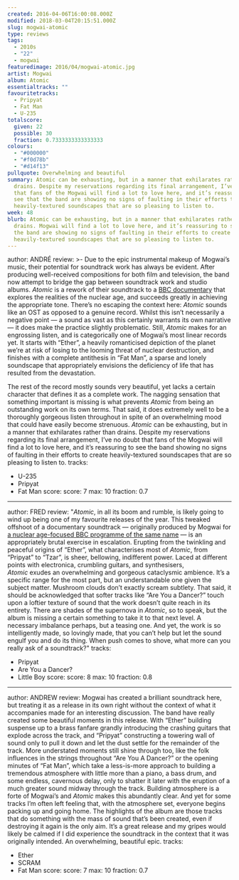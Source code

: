 ```yaml
---
created: 2016-04-06T16:00:08.000Z
modified: 2018-03-04T20:15:51.000Z
slug: mogwai-atomic
type: reviews
tags:
  - 2010s
  - "22"
  - mogwai
featuredimage: 2016/04/mogwai-atomic.jpg
artist: Mogwai
album: Atomic
essentialtracks: ""
favouritetracks:
  - Pripyat
  - Fat Man
  - U-235
totalscore:
  given: 22
  possible: 30
  fraction: 0.7333333333333333
colours:
  - "#000000"
  - "#f0d78b"
  - "#d14f13"
pullquote: Overwhelming and beautiful
summary: Atomic can be exhausting, but in a manner that exhilarates rather than
  drains. Despite my reservations regarding its final arrangement, I’ve no doubt
  that fans of the Mogwai will find a lot to love here, and it’s reassuring to
  see that the band are showing no signs of faulting in their efforts to create
  heavily-textured soundscapes that are so pleasing to listen to.
week: 48
blurb: Atomic can be exhausting, but in a manner that exhilarates rather than
  drains. Mogwai will find a lot to love here, and it’s reassuring to see that
  the band are showing no signs of faulting in their efforts to create
  heavily-textured soundscapes that are so pleasing to listen to.
---
```

author: ANDRÉ
review: >-
  Due to the epic instrumental makeup of Mogwai’s music, their potential
  for soundtrack work has always be evident. After producing well-received
  compositions for both film and television, the band now attempt to bridge the
  gap between soundtrack work and studio albums. *Atomic* is a rework of their
  soundtrack to a [BBC documentary](<http://www.bbc.co.uk/programmes/b065y1dx>)
  that explores the realities of the nuclear age, and succeeds greatly in
  achieving the appropriate tone. There’s no escaping the context here: *Atomic*
  sounds like an OST as opposed to a genuine record. Whilst this isn’t
  necessarily a negative point — a sound as vast as this certainly warrants its
  own narrative — it does make the practice slightly problematic. Still,
  *Atomic* makes for an engrossing listen, and is categorically one of Mogwai’s
  most linear records yet. It starts with “Ether”, a heavily romanticised
  depiction of the planet we’re at risk of losing to the looming threat of
  nuclear destruction, and finishes with a complete antithesis in “Fat Man”, a
  sparse and lonely soundscape that appropriately envisions the deficiency of
  life that has resulted from the devastation.

  The rest of the record mostly sounds very beautiful, yet lacks a certain character that defines it as a complete work. The nagging sensation that something important is missing is what prevents *Atomic* from being an outstanding work on its own terms. That said, it does extremely well to be a thoroughly gorgeous listen throughout in spite of an overwhelming mood that could have easily become strenuous. *Atomic* can be exhausting, but in a manner that exhilarates rather than drains. Despite my reservations regarding its final arrangement, I’ve no doubt that fans of the Mogwai will find a lot to love here, and it’s reassuring to see the band showing no signs of faulting in their efforts to create heavily-textured soundscapes that are so pleasing to listen to.
tracks:
  - U-235
  - ­Pripyat
  - ­Fat Man
score:
  score: 7
  max: 10
  fraction: 0.7
---
author: FRED
review: "*Atomic*, in all its boom and rumble, is likely going to wind up being
  one of my favourite releases of the year. This tweaked offshoot of a
  documentary soundtrack — originally produced by Mogwai for [a nuclear
  age-focused BBC programme of the same
  name](<http://www.bbc.co.uk/programmes/b065y1dx>) — is an appropriately brutal
  exercise in escalation. Erupting from the twinkling and peaceful origins of
  “Ether”, what characterises most of *Atomic*, from “Pripyat” to “Tzar”, is
  sheer, bellowing, indifferent power. Laced at different points with
  electronica, crumbling guitars, and synthesisers, *Atomic* exudes an
  overwhelming and gorgeous cataclysmic ambience. It’s a specific range for the
  most part, but an understandable one given the subject matter. Mushroom clouds
  don’t exactly scream subtlety. That said, it should be acknowledged that
  softer tracks like “Are You a Dancer?” touch upon a loftier texture of sound
  that the work doesn’t quite reach in its entirety. There are shades of the
  supernova in *Atomic*, so to speak, but the album is missing a certain
  something to take it to that next level. A necessary imbalance perhaps, but a
  teasing one. And yet, the work is so intelligently made, so lovingly made,
  that you can’t help but let the sound engulf you and do its thing. When push
  comes to shove, what more can you really ask of a soundtrack?"
tracks:
  - Pripyat
  - ­Are You a Dancer?
  - ­Little Boy
score:
  score: 8
  max: 10
  fraction: 0.8
---
author: ANDREW
review: Mogwai has created a brilliant soundtrack here, but treating it as a
  release in its own right without the context of what it accompanies made for
  an interesting discussion. The band have really created some beautiful moments
  in this release. With “Ether” building suspense up to a brass fanfare grandly
  introducing the crashing guitars that explode across the track, and “Pripyat”
  constructing a towering wall of sound only to pull it down and let the dust
  settle for the remainder of the track. More understated moments still shine
  through too, like the folk influences in the strings throughout “Are You A
  Dancer?” or the opening minutes of “Fat Man”, which take a less-is-more
  approach to building a tremendous atmosphere with little more than a piano, a
  bass drum, and some endless, cavernous delay, only to shatter it later with
  the eruption of a much greater sound midway through the track. Building
  atmosphere is a forte of Mogwai’s and *Atomic* makes this abundantly clear.
  And yet for some tracks I’m often left feeling that, with the atmosphere set,
  everyone begins packing up and going home. The highlights of the album are
  those tracks that do something with the mass of sound that’s been created,
  even if destroying it again is the only aim. It’s a great release and my
  gripes would likely be calmed if I did experience the soundtrack in the
  context that it was originally intended. An overwhelming, beautiful epic.
tracks:
  - Ether
  - ­SCRAM
  - ­Fat Man
score:
  score: 7
  max: 10
  fraction: 0.7
